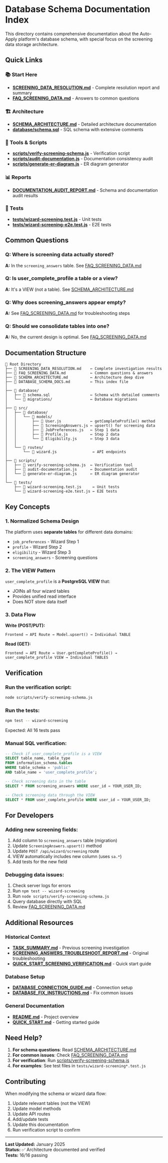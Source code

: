 # Database Schema Documentation Index

This directory contains comprehensive documentation about the Auto-Apply platform's database schema, with special focus on the screening data storage architecture.

## Quick Links

### 📚 Start Here
- **[SCREENING_DATA_RESOLUTION.md](SCREENING_DATA_RESOLUTION.md)** - Complete resolution report and summary
- **[FAQ_SCREENING_DATA.md](FAQ_SCREENING_DATA.md)** - Answers to common questions

### 🏗️ Architecture
- **[SCHEMA_ARCHITECTURE.md](SCHEMA_ARCHITECTURE.md)** - Detailed architecture documentation
- **[database/schema.sql](database/schema.sql)** - SQL schema with extensive comments

### 🔧 Tools & Scripts
- **[scripts/verify-screening-schema.js](scripts/verify-screening-schema.js)** - Verification script
- **[scripts/audit-documentation.js](scripts/audit-documentation.js)** - Documentation consistency audit
- **[scripts/generate-er-diagram.js](scripts/generate-er-diagram.js)** - ER diagram generator

### 📊 Reports
- **[DOCUMENTATION_AUDIT_REPORT.md](DOCUMENTATION_AUDIT_REPORT.md)** - Schema and documentation audit results

### 🧪 Tests
- **[tests/wizard-screening.test.js](tests/wizard-screening.test.js)** - Unit tests
- **[tests/wizard-screening-e2e.test.js](tests/wizard-screening-e2e.test.js)** - E2E tests

## Common Questions

### Q: Where is screening data actually stored?

**A:** In the `screening_answers` table. See [FAQ_SCREENING_DATA.md](FAQ_SCREENING_DATA.md#q-should-i-be-saving-data-to-user_complete_profile-or-screening_answers)

### Q: Is user_complete_profile a table or a view?

**A:** It's a VIEW (not a table). See [SCHEMA_ARCHITECTURE.md](SCHEMA_ARCHITECTURE.md#the-user_complete_profile-view)

### Q: Why does screening_answers appear empty?

**A:** See [FAQ_SCREENING_DATA.md](FAQ_SCREENING_DATA.md#q-why-is-my-screening_answers-table-empty-even-though-the-wizard-says-data-was-saved) for troubleshooting steps

### Q: Should we consolidate tables into one?

**A:** No, the current design is optimal. See [FAQ_SCREENING_DATA.md](FAQ_SCREENING_DATA.md#q-should-we-convert-user_complete_profile-from-a-view-to-a-table)

## Documentation Structure

```
📁 Root Directory
├── 📄 SCREENING_DATA_RESOLUTION.md    ← Complete investigation results
├── 📄 FAQ_SCREENING_DATA.md           ← Common questions & answers
├── 📄 SCHEMA_ARCHITECTURE.md          ← Architecture deep dive
├── 📄 DATABASE_SCHEMA_DOCS.md         ← This index file
│
├── 📁 database/
│   ├── 📄 schema.sql                  ← Schema with detailed comments
│   └── 📁 migrations/                 ← Database migrations
│
├── 📁 src/
│   ├── 📁 database/
│   │   └── 📁 models/
│   │       ├── 📄 User.js             ← getCompleteProfile() method
│   │       ├── 📄 ScreeningAnswers.js ← upsert() for screening data
│   │       ├── 📄 JobPreferences.js   ← Step 1 data
│   │       ├── 📄 Profile.js          ← Step 2 data
│   │       └── 📄 Eligibility.js      ← Step 3 data
│   │
│   └── 📁 routes/
│       └── 📄 wizard.js                ← API endpoints
│
├── 📁 scripts/
│   ├── 📄 verify-screening-schema.js  ← Verification tool
│   ├── 📄 audit-documentation.js      ← Documentation audit
│   └── 📄 generate-er-diagram.js      ← ER diagram generator
│
└── 📁 tests/
    ├── 📄 wizard-screening.test.js     ← Unit tests
    └── 📄 wizard-screening-e2e.test.js ← E2E tests
```

## Key Concepts

### 1. Normalized Schema Design

The platform uses **separate tables** for different data domains:
- `job_preferences` - Wizard Step 1
- `profile` - Wizard Step 2
- `eligibility` - Wizard Step 3
- `screening_answers` - Screening questions

### 2. The VIEW Pattern

`user_complete_profile` is a **PostgreSQL VIEW** that:
- JOINs all four wizard tables
- Provides unified read interface
- Does NOT store data itself

### 3. Data Flow

**Write (POST/PUT):**
```
Frontend → API Route → Model.upsert() → Individual TABLE
```

**Read (GET):**
```
Frontend → API Route → User.getCompleteProfile() → user_complete_profile VIEW → Individual TABLES
```

## Verification

### Run the verification script:
```bash
node scripts/verify-screening-schema.js
```

### Run the tests:
```bash
npm test -- wizard-screening
```

Expected: All 16 tests pass

### Manual SQL verification:
```sql
-- Check if user_complete_profile is a VIEW
SELECT table_name, table_type
FROM information_schema.tables 
WHERE table_schema = 'public' 
AND table_name = 'user_complete_profile';

-- Check screening data in the table
SELECT * FROM screening_answers WHERE user_id = YOUR_USER_ID;

-- Check screening data through the VIEW
SELECT * FROM user_complete_profile WHERE user_id = YOUR_USER_ID;
```

## For Developers

### Adding new screening fields:

1. Add column to `screening_answers` table (migration)
2. Update `ScreeningAnswers.upsert()` method
3. Update `POST /api/wizard/screening` route
4. VIEW automatically includes new column (uses `sa.*`)
5. Add tests for the new field

### Debugging data issues:

1. Check server logs for errors
2. Run `npm test -- wizard-screening`
3. Run `node scripts/verify-screening-schema.js`
4. Query database directly with SQL
5. Review [FAQ_SCREENING_DATA.md](FAQ_SCREENING_DATA.md)

## Additional Resources

### Historical Context
- **[TASK_SUMMARY.md](TASK_SUMMARY.md)** - Previous screening investigation
- **[SCREENING_ANSWERS_TROUBLESHOOT_REPORT.md](SCREENING_ANSWERS_TROUBLESHOOT_REPORT.md)** - Original troubleshooting
- **[QUICK_START_SCREENING_VERIFICATION.md](QUICK_START_SCREENING_VERIFICATION.md)** - Quick start guide

### Database Setup
- **[DATABASE_CONNECTION_GUIDE.md](DATABASE_CONNECTION_GUIDE.md)** - Connection setup
- **[DATABASE_FIX_INSTRUCTIONS.md](DATABASE_FIX_INSTRUCTIONS.md)** - Fix common issues

### General Documentation
- **[README.md](README.md)** - Project overview
- **[QUICK_START.md](QUICK_START.md)** - Getting started guide

## Need Help?

1. **For schema questions**: Read [SCHEMA_ARCHITECTURE.md](SCHEMA_ARCHITECTURE.md)
2. **For common issues**: Check [FAQ_SCREENING_DATA.md](FAQ_SCREENING_DATA.md)
3. **For verification**: Run [scripts/verify-screening-schema.js](scripts/verify-screening-schema.js)
4. **For examples**: See test files in `tests/wizard-screening*.test.js`

## Contributing

When modifying the schema or wizard data flow:
1. Update relevant tables (not the VIEW)
2. Update model methods
3. Update API routes
4. Add/update tests
5. Update this documentation
6. Run verification script to confirm

---

**Last Updated:** January 2025  
**Status:** ✅ Architecture documented and verified  
**Tests:** 16/16 passing
